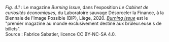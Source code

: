 *Fig. 4.1 :* Le magazine *Burning Issue*, dans l'exposition *Le Cabinet de curiosités économiques*, du Laboratoire sauvage Désorceler la Finance, à la Biennale de l'Image Possible (BIP), Liège, 2020. [*Burning Issue*](https://www.burningissue.net) est le "premier magazine au monde exclusivement destiné aux brûleur.euse.s de billets".  
Source : Fabrice Sabatier, licence CC BY-NC-SA 4.0.